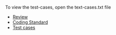 To view the test-cases, open the text-cases.txt file

- [Review](review.md)
- [Coding Standard](code-standard.md)
- [Test cases](test-cases.txt)